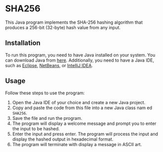 # SHA256

This Java program implements the SHA-256 hashing algorithm that produces a 256-bit (32-byte) hash value from any input. 

## Installation  
 
To run this program, you need to have Java installed on your system. You can download Java from [here](https://www.oracle.com/java/technologies/javase-downloads.html). Additionally, you need to have a Java IDE, such as [Eclipse](https://www.eclipse.org/downloads/), [NetBeans](https://netbeans.apache.org/download/index.html), or [IntelliJ IDEA](https://www.jetbrains.com/idea/download/). 

## Usage 

Follow these steps to use the program:  

1. Open the Java IDE of your choice and create a new Java project.
2. Copy and paste the code from this file into a new Java class nam ed `SHA256`.
3. Save the file and run the program.
4. The program will display a welcome message and prompt you to enter the input to be hashed.
5. Enter the input and press enter. The program will process the input and display the hashed output in hexadecimal format.
6. The program will terminate with display a message in ASCII art.

